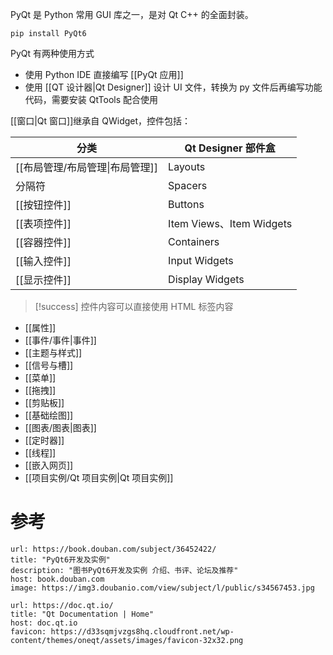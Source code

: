 PyQt 是 Python 常用 GUI 库之一，是对 Qt C++ 的全面封装。

```shell
pip install PyQt6
```

PyQt 有两种使用方式

- 使用 Python IDE 直接编写 [[PyQt 应用]]
- 使用 [[QT 设计器|Qt Designer]] 设计 UI 文件，转换为 py 文件后再编写功能代码，需要安装 QtTools 配合使用

[[窗口|Qt 窗口]]继承自 QWidget，控件包括：

| 分类                  | Qt Designer 部件盒         |
| ------------------- | ----------------------- |
| [[布局管理/布局管理\|布局管理]] | Layouts                 |
| 分隔符                 | Spacers                 |
| [[按钮控件]]            | Buttons                 |
| [[表项控件]]            | Item Views、Item Widgets |
| [[容器控件]]            | Containers              |
| [[输入控件]]            | Input Widgets           |
| [[显示控件]]            | Display Widgets         |
> [!success]
> 控件内容可以直接使用 HTML 标签内容

- [[属性]]
- [[事件/事件|事件]]
- [[主题与样式]]
- [[信号与槽]]
- [[菜单]]
- [[拖拽]]
- [[剪贴板]]
- [[基础绘图]]
- [[图表/图表|图表]]
- [[定时器]]
- [[线程]]
- [[嵌入网页]]
- [[项目实例/Qt 项目实例|Qt 项目实例]]
# 参考

```cardlink
url: https://book.douban.com/subject/36452422/
title: "PyQt6开发及实例"
description: "图书PyQt6开发及实例 介绍、书评、论坛及推荐"
host: book.douban.com
image: https://img3.doubanio.com/view/subject/l/public/s34567453.jpg
```

```cardlink
url: https://doc.qt.io/
title: "Qt Documentation | Home"
host: doc.qt.io
favicon: https://d33sqmjvzgs8hq.cloudfront.net/wp-content/themes/oneqt/assets/images/favicon-32x32.png
```
